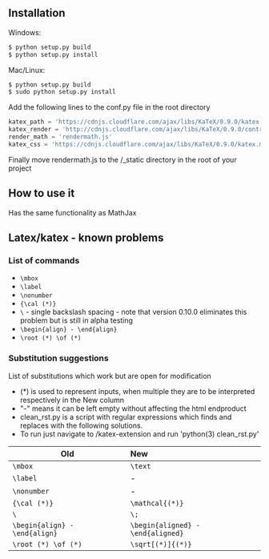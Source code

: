 ## Installation

Windows:

```bash
$ python setup.py build
$ python setup.py install
```

Mac/Linux:

```bash
$ python setup.py build
$ sudo python setup.py install
```

Add the following lines to the conf.py file in the root directory

```python
katex_path = 'https://cdnjs.cloudflare.com/ajax/libs/KaTeX/0.9.0/katex.min.js'
katex_render = 'http://cdnjs.cloudflare.com/ajax/libs/KaTeX/0.9.0/contrib/auto-render.min.js'
render_math = 'rendermath.js'
katex_css = 'https://cdnjs.cloudflare.com/ajax/libs/KaTeX/0.9.0/katex.min.css'
```

Finally move rendermath.js to the /_static directory in the root of your project

## How to use it

Has the same functionality as MathJax

## Latex/katex - known problems
### List of commands
- `\mbox`
- `\label`
- `\nonumber`
- `{\cal (*)}`
- `\` - single backslash spacing - note that version 0.10.0 eliminates this problem but is still in alpha testing
- `\begin{align} - \end{align}`
- `\root (*) \of (*)`

### Substitution suggestions
List of substitutions which work but are open for modification
- (*) is used to represent inputs, when multiple they are to be interpreted respectively in the New column
- "-" means it can be left empty without affecting the html endproduct
- clean_rst.py is a script with regular expressions which finds and replaces with the following solutions.
- To run just navigate to /katex-extension and run 'python(3) clean_rst.py'

<center>

| Old        | New           |
| ------------- |:--------------|
| `\mbox`      | `\text` |
| `\label`      | -      |
| `\nonumber` | -      |
| `{\cal (*)}` | `\mathcal{(*)}`      |
| ` \ ` | ` \; `      |
| `\begin{align} - \end{align}` | `\begin{aligned} - \end{aligned}`      |
| `\root (*) \of (*)` | `\sqrt[(*)]{(*)}`      |

</center>


